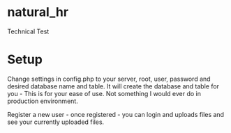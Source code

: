# natural_hr
Technical Test

# Setup

Change settings in config.php to your server, root, user, password and desired database name and table.
It will create the database and table for you - This is for your ease of use. Not something I would ever do in production environment.

Register a new user - once registered - you can login and uploads files and see your currently uploaded files.
